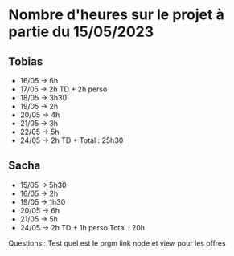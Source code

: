 # Nombre d'heures sur le projet à partie du 15/05/2023


## Tobias

- 16/05 -> 6h
- 17/05 -> 2h TD + 2h perso
- 18/05 -> 3h30
- 19/05 -> 2h
- 20/05 -> 4h
- 21/05 -> 3h
- 22/05 -> 5h
- 24/05 -> 2h TD +
Total : 25h30

## Sacha

- 15/05 -> 5h30
- 16/05 -> 2h
- 19/05 -> 1h30
- 20/05 -> 6h
- 21/05 -> 5h
- 24/05 -> 2h TD + 1h perso
Total : 20h




Questions :
Test quel est le prgm
link node et view pour les offres